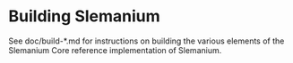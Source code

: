 Building Slemanium
================

See doc/build-*.md for instructions on building the various
elements of the Slemanium Core reference implementation of Slemanium.
